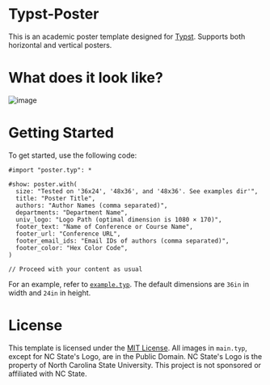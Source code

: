 # Typst-Poster

This is an academic poster template designed for [Typst](https://github.com/typst/typst). Supports both horizontal and vertical posters.

# What does it look like?

![image](https://user-images.githubusercontent.com/24948340/229307990-8b0a4727-1f32-4ee0-8cbb-b5bdb531e616.png)

# Getting Started

To get started, use the following code:

```typ
#import "poster.typ": *

#show: poster.with(
  size: "Tested on '36x24', '48x36', and '48x36'. See examples dir'",
  title: "Poster Title",
  authors: "Author Names (comma separated)",
  departments: "Department Name",
  univ_logo: "Logo Path (optimal dimension is 1080 × 170)",
  footer_text: "Name of Conference or Course Name",
  footer_url: "Conference URL",
  footer_email_ids: "Email IDs of authors (comma separated)",
  footer_color: "Hex Color Code",
)

// Proceed with your content as usual
```

For an example, refer to [`example.typ`](https://github.com/pncnmnp/typst-poster/blob/master/examples/example.typ). The default dimensions are `36in` in width and `24in` in height.

# License

This template is licensed under the [MIT License](https://github.com/pncnmnp/typst-poster/blob/master/LICENSE).
All images in `main.typ`, except for NC State's Logo, are in the Public Domain.
NC State's Logo is the property of North Carolina State University.
This project is not sponsored or affiliated with NC State.
